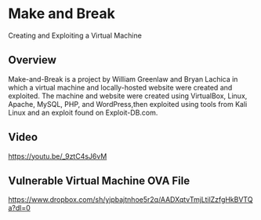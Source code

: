 # Make and Break

Creating and Exploiting a Virtual Machine

## Overview

Make-and-Break is a project by William Greenlaw and Bryan Lachica in which a virtual machine and locally-hosted website were created and exploited. The machine and website were created using VirtualBox, Linux, Apache, MySQL, PHP, and WordPress,then exploited using tools from Kali Linux and an exploit found on Exploit-DB.com.

## Video

https://youtu.be/_9ztC4sJ6vM

## Vulnerable Virtual Machine OVA File

https://www.dropbox.com/sh/yjpbajtnhoe5r2q/AADXqtvTmjLtilZzfgHkBVTQa?dl=0
